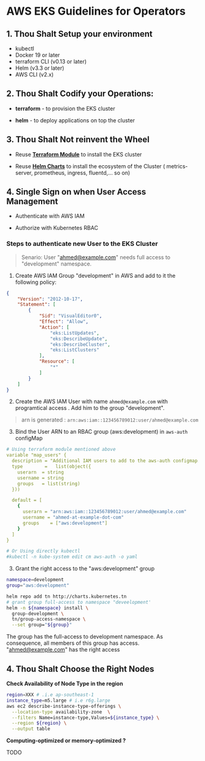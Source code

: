 # AWS EKS Guidelines for Operators


## 1. Thou Shalt Setup your environment

- kubectl
- Docker 19 or later
- terraform CLI (v0.13 or later)
- Helm (v3.3 or later)
- AWS CLI (v2.x)


## 2. Thou Shalt Codify your Operations:

- **terraform** - to provision the EKS cluster

- **helm** - to deploy applications on top the cluster


## 3. Thou Shalt Not reinvent the Wheel

- Reuse [**Terraform Module**](https://github.com/terraform-aws-modules/terraform-aws-eks) to install the EKS cluster

- Reuse [**Helm Charts**](https://github.com/helm/charts/tree/master/stable) to install the ecosystem of the Cluster ( metrics-server, prometheus, ingress, fluentd,... so on)


## 4. Single Sign on when User Access Management

- Authenticate with AWS IAM

- Authorize with Kubernetes RBAC


### Steps to authenticate new User to the EKS Cluster

> Senario: User "ahmed@example.com" needs full access to "development" namespace.

1. Create AWS IAM Group "development" in AWS and add to it the following policy:

```json
{
    "Version": "2012-10-17",
    "Statement": [
        {
            "Sid": "VisualEditor0",
            "Effect": "Allow",
            "Action": [
                "eks:ListUpdates",
                "eks:DescribeUpdate",
                "eks:DescribeCluster",
                "eks:ListClusters"
            ],
            "Resource": [
                "*"
            ]
        }
    ]
}
```


2. Create the AWS IAM User with name `ahmed@example.com` with programtical access . Add him to the group "development".

> arn is generated : `arn:aws:iam::123456789012:user/ahmed@example.com`



3. Bind the User ARN to an RBAC group (aws:development) in `aws-auth` configMap

```yaml
# Using terraform module mentioned above
variable "map_users" {
  description = "Additional IAM users to add to the aws-auth configmap."
  type        =   list(object({
    userarn  = string
    username = string
    groups   = list(string)
  }))

  default = [
    {
      userarn = "arn:aws:iam::123456789012:user/ahmed@example.com"
      username = "ahmed-at-example-dot-com"
      groups    = ["aws:development"]
    }
  ]
}

# Or Using directly kubectl
#kubectl -n kube-system edit cm aws-auth -o yaml

```

3. Grant the right access to the "aws:development" group

```sh
namespace=development
group="aws:development"

helm repo add tn http://charts.kubernetes.tn
# grant group full-access to namespace "deveelopment' 
helm -n ${namespace} install \
  group-development \
  tn/group-access-namespace \
  --set group="${group}"
```

The group has the full-access to development namespace.
As consequence, all members of this group has access.
"ahmed@example.com" has the right access

## 4. Thou Shalt Choose the Right Nodes

**Check Availability of Node Type in the region**

```sh
region=XXX # .i.e ap-southeast-1
instance_type=m5.large # i.e r6g.large
aws ec2 describe-instance-type-offerings \
  --location-type availability-zone  \
  --filters Name=instance-type,Values=${instance_type} \
  --region ${region} \
  --output table
```

**Computing-optimized or memory-optimized ?**

TODO
